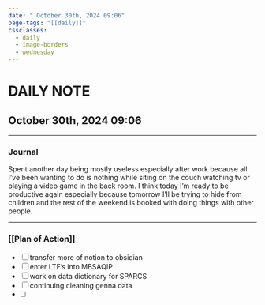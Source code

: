 ```yaml
---
date: " October 30th, 2024 09:06"
page-tags: "[[daily]]"
cssclasses:
  - daily
  - image-borders
  - wednesday
---
```

# DAILY NOTE
##  October 30th, 2024 09:06
***
### Journal

Spent another day being mostly useless especially after work because all I’ve been wanting to do is nothing while siting on the couch watching tv or playing a video game in the back room. I think today I’m ready to be productive again especially because tomorrow I’ll be trying to hide from children and the rest of the weekend is booked with doing things with other people. 

***
### [[Plan of Action]]
- [ ] transfer more of notion to obsidian 
- [ ] enter LTF’s into MBSAQIP
- [ ] work on data dictionary for SPARCS
- [ ] continuing cleaning genna data
- [ ] 
